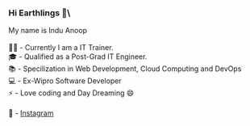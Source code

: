 ### Hi Earthlings 👋\
My name is Indu Anoop\
\
👩‍🏫 - Currently I am a IT Trainer.\
🎓 - Qualified as a Post-Grad IT Engineer.\
📚 - Specilization in Web Development, Cloud Computing and DevOps\
💻 - Ex-Wipro Software Developer\
⚡ - Love coding and Day Dreaming 😄\
\
📱 - [Instagram](https://www.instagram.com/indu_anoop/)

<!--
**induanoopsia/induanoopsia** is a ✨ _special_ ✨ repository because its `README.md` (this file) appears on your GitHub profile.

Here are some ideas to get you started:

- 🔭 I’m currently working on ...
- 🌱 I’m currently learning ...
- 👯 I’m looking to collaborate on ...
- 🤔 I’m looking for help with ...
- 💬 Ask me about ...
- 📫 How to reach me: ...
- 😄 Pronouns: ...
- ⚡ Fun fact: ...
-->
